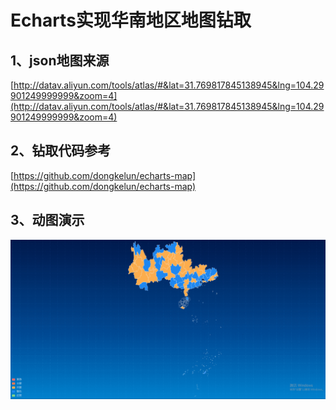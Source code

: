 # Echarts实现华南地区地图钻取

## 1、json地图来源
[http://datav.aliyun.com/tools/atlas/#&lat=31.769817845138945&lng=104.29901249999999&zoom=4](http://datav.aliyun.com/tools/atlas/#&lat=31.769817845138945&lng=104.29901249999999&zoom=4)

## 2、钻取代码参考
[https://github.com/dongkelun/echarts-map](https://github.com/dongkelun/echarts-map)

## 3、动图演示
<!-- more -->
![](https://github.com/JadeAgile/echarts-map-of-South-China-drill-down/blob/master/asset/images/demo.gif)

 